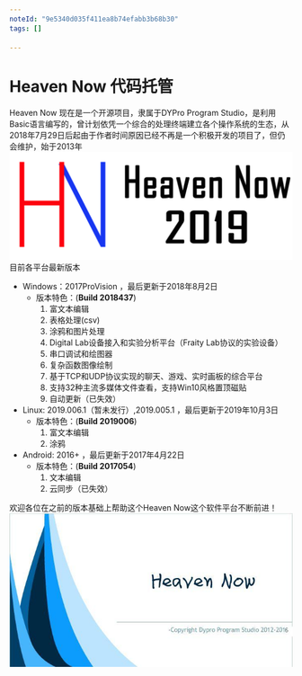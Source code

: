 ```yaml
---
noteId: "9e5340d035f411ea8b74efabb3b68b30"
tags: []

---
```


# Heaven Now 代码托管
Heaven Now 现在是一个开源项目，隶属于DYPro Program Studio，是利用Basic语言编写的，曾计划依凭一个综合的处理终端建立各个操作系统的生态，从2018年7月29日后起由于作者时间原因已经不再是一个积极开发的项目了，但仍会维护，始于2013年    
![](HeavenNowCore2019-LinuxEdition/HN2019.png)   
目前各平台最新版本
- Windows：2017ProVision [](https://github.com/benhaotang/Heaven-Now/releases/tag/2017)，最后更新于2018年8月2日
  - 版本特色：(**Build 2018437**)
    1. 富文本编辑
    2. 表格处理(csv)
    3. 涂鸦和图片处理
    4. Digital Lab设备接入和实验分析平台（Fraity Lab协议的实验设备）
    5. 串口调试和绘图器
    6. 复杂函数图像绘制
    7. 基于TCP和UDP协议实现的聊天、游戏、实时画板的综合平台
    8. 支持32种主流多媒体文件查看，支持Win10风格置顶磁贴
    9. 自动更新（已失效）
- Linux: 2019.006.1（暂未发行）,2019.005.1 [](https://github.com/benhaotang/Heaven-Now/releases/tag/2019.005.1)，最后更新于2019年10月3日
  - 版本特色：(**Build 2019006**)
    1. 富文本编辑
    2. 涂鸦
- Android: 2016+ [](https://github.com/benhaotang/Heaven-Now/releases/tag/2016.a)，最后更新于2017年4月22日
  - 版本特色：(**Build 2017054**)
    1. 文本编辑
    2. 云同步（已失效）

欢迎各位在之前的版本基础上帮助这个Heaven Now这个软件平台不断前进！   
![](hn.jpg)
